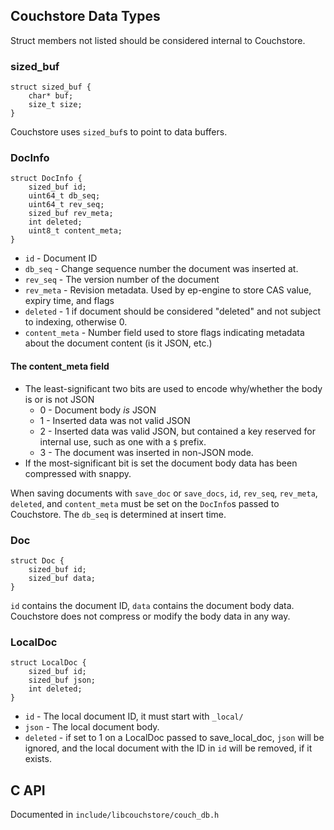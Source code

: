 ## Couchstore Data Types

Struct members not listed should be considered internal to Couchstore.

### sized_buf
    struct sized_buf {
        char* buf;
        size_t size;
    }

Couchstore uses `sized_buf`s to point to data buffers. 

### DocInfo
    struct DocInfo {
        sized_buf id;
        uint64_t db_seq;
        uint64_t rev_seq;
        sized_buf rev_meta;
        int deleted;
        uint8_t content_meta;
    }

* `id` - Document ID
* `db_seq` - Change sequence number the document was inserted at.
* `rev_seq` - The version number of the document
* `rev_meta` - Revision metadata. Used by ep-engine to store CAS value, expiry time, and flags
* `deleted` - 1 if document should be considered "deleted" and not subject to indexing, otherwise 0.
* `content_meta` - Number field used to store flags indicating metadata about the document content (is it JSON, etc.)

#### The content_meta field

* The least-significant two bits are used to encode why/whether the body is or is not JSON
  * 0 - Document body *is* JSON
  * 1 - Inserted data was not valid JSON
  * 2 - Inserted data was valid JSON, but contained a key reserved for internal use, such as one with a `$` prefix.
  * 3 - The document was inserted in non-JSON mode.
* If the most-significant bit is set the document body data has been compressed with snappy. 

When saving documents with `save_doc` or `save_docs`, `id`, `rev_seq`, `rev_meta`, `deleted`, and `content_meta` must be set on the `DocInfo`s passed to Couchstore. The `db_seq` is determined at insert time.


### Doc
    struct Doc {
        sized_buf id;
        sized_buf data;
    }

`id` contains the document ID, `data` contains the document body data. Couchstore does not compress or modify the body data in any way.

### LocalDoc
    struct LocalDoc {
        sized_buf id;
        sized_buf json;
        int deleted;
    }

* `id`  - The local document ID, it must start with `_local/`
* `json` - The local document body.
* `deleted` - if set to 1 on a LocalDoc passed to save_local_doc, `json` will be ignored, and the local document with the ID in `id` will be removed, if it exists.


## C API

Documented in `include/libcouchstore/couch_db.h`


